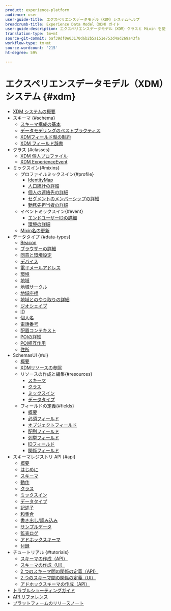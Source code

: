 ```yaml
---
product: experience-platform
audience: user
user-guide-title: エクスペリエンスデータモデル（XDM）システムヘルプ
breadcrumb-title: Experience Data Model（XDM）ガイド
user-guide-description: エクスペリエンスデータモデル（XDM）クラスと Mixin を使用して、エクスペリエンスデータを標準化します。
translation-type: tm+mt
source-git-commit: baf39df0e03170d6b2b5a151e753d4ad269a43fa
workflow-type: tm+mt
source-wordcount: '215'
ht-degree: 59%

---
```



# エクスペリエンスデータモデル（XDM）システム {#xdm}

* [XDM システムの概要](home.md)
* スキーマ {#schema}
   * [スキーマ構成の基本](schema/composition.md)
   * [データモデリングのベストプラクティス](schema/best-practices.md)
   * [XDMフィールド型の制約](schema/field-constraints.md)
   * [XDM フィールド辞書](schema/field-dictionary.md)
* クラス {#classes}
   * [XDM 個人プロファイル](./classes/individual-profile.md)
   * [XDM ExperienceEvent](./classes/experienceevent.md)
* ミックスイン{#mixins}
   * プロファイルミックスイン{#profile}
      * [IdentityMap](./mixins/profile/identitymap.md)
      * [人口統計の詳細](./mixins/profile/person-details.md)
      * [個人の連絡先の詳細](./mixins/profile/personal-details.md)
      * [セグメントのメンバーシップの詳細](./mixins/profile/segmentation.md)
      * [勤務先担当者の詳細](./mixins/profile/work-details.md)
   * イベントミックスイン{#event}
      * [エンドユーザーIDの詳細](./mixins/event/enduserids.md)
      * [環境の詳細](./mixins/event/environment-details.md)
   * [Mixin名の更新](./mixins/name-updates.md)
* データタイプ {#data-types}
   * [Beacon](./data-types/beacon.md)
   * [ブラウザーの詳細](./data-types/browser-details.md)
   * [同意と環境設定](./data-types/consents.md)
   * [デバイス](./data-types/device.md)
   * [電子メールアドレス](./data-types/email-address.md)
   * [環境](./data-types/environment.md)
   * [地域](./data-types/geo.md)
   * [地域サークル](./data-types/geo-circle.md)
   * [地域座標](./data-types/geo-coordinates.md)
   * [地域とのやり取りの詳細](./data-types/geo-interaction-details.md)
   * [ジオシェイプ](./data-types/geo-shape.md)
   * [ID](./data-types/identity.md)
   * [個人名](./data-types/person-name.md)
   * [電話番号](./data-types/phone-number.md)
   * [配置コンテキスト](./data-types/place-context.md)
   * [POIの詳細](./data-types/poi-details.md)
   * [POI相互作用](./data-types/poi-interaction.md)
   * [住所](./data-types/postal-address.md)
*  SchemasUI  {#ui}
   * [概要](./ui/overview.md)
   * [XDMリソースの参照](./ui/explore.md)
   * リソースの作成と編集{#resources}
      * [スキーマ](./ui/resources/schemas.md)
      * [クラス](./ui/resources/classes.md)
      * [ミックスイン](./ui/resources/mixins.md)
      * [データタイプ](./ui/resources/data-types.md)
   * フィールドの定義{#fields}
      * [概要](./ui/fields/overview.md)
      * [必須フィールド](./ui/fields/required.md)
      * [オブジェクトフィールド](./ui/fields/object.md)
      * [配列フィールド](./ui/fields/array.md)
      * [列挙フィールド](./ui/fields/enum.md)
      * [IDフィールド](./ui/fields/identity.md)
      * [関係フィールド](./ui/fields/relationship.md)
* スキーマレジストリ API {#api}
   * [概要](api/overview.md)
   * [はじめに](api/getting-started.md)
   * [スキーマ](api/schemas.md)
   * [動作](api/behaviors.md)
   * [クラス](api/classes.md)
   * [ミックスイン](api/mixins.md)
   * [データタイプ](api/data-types.md)
   * [記述子](api/descriptors.md)
   * [和集合](api/unions.md)
   * [書き出し/読み込み](api/export-import.md)
   * [サンプルデータ](api/sample-data.md)
   * [監査ログ](api/audit-log.md)
   * [アドホックスキーマ](api/ad-hoc.md)
   * [付録](api/appendix.md)
* チュートリアル {#tutorials}
   * [スキーマの作成（API）](tutorials/create-schema-api.md)
   * [スキーマの作成（UI）](tutorials/create-schema-ui.md)
   * [2 つのスキーマ間の関係の定義（API）](tutorials/relationship-api.md)
   * [2 つのスキーマ間の関係の定義（UI）](tutorials/relationship-ui.md)
   * [アドホックスキーマの作成（API）](tutorials/ad-hoc.md)
* [トラブルシューティングガイド](troubleshooting-guide.md)
* [API リファレンス](https://www.adobe.io/apis/experienceplatform/home/api-reference.html#!acpdr/swagger-specs/schema-registry.yaml)
* [プラットフォームのリリースノート](https://docs.adobe.com/content/help/ja-JP/experience-platform/release-notes/latest.html)